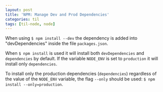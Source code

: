 ```yaml
---
layout: post
title: 'NPM: Manage Dev and Prod Dependencies'
categories: til
tags: [til-node, node]
---
```


When using `$ npm install --dev` the dependency is added into "devDependencies"
inside the file `packages.json`.

When `$ npm install` is used it will install both `devDependencies` and
`dependencies` by default. If the variable `NODE_ENV` is set to `production`
it will install only `dependencies`.

To install only the production dependencies (`dependencies`) regardless
of the value of the `NODE_ENV` variable, the flag `--only` should be used:
`$ npm install --only=production`.
